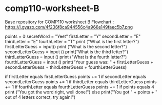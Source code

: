 # comp110-worksheet-B
Base repository for COMP110 worksheet B
Flowchart : https://i.gyazo.com/4f236f8ca944556c4a966e149faec5b7.png

points = 0
secretWord = "Yeet"
firstLetter = "Y"
secondLetter = "E"
thirdLetter = "E"
fourthLetter = "T"
print ("What is the first letter?")
firstLetterGuess = input()
print ("What is the second letter?")
secondLetterGuess = input ()
print("What is the third letter?")
thirdLetterGuess = input ()
print ("What is the fourth letter?")
fourthLetterGuess = input ()
print("Your guess was: " + firstLetterGuess + secondLetterGuess + thirdLetterGuess + fourthLetterGuess)

if firstLetter equals firstLetterGuess
  points += 1
if secondLetter equals secondLetterGuess
  points += 1
if thirdLetter equals thirdLetterGuess
  points += 1
if fourthLetter equals fourthLetterGuess
  points += 1
  if points equals 4
    print ("You got the word right, well done!")
    else 
  print("You got " + points + " out of 4 letters correct, try again!")
  
  

